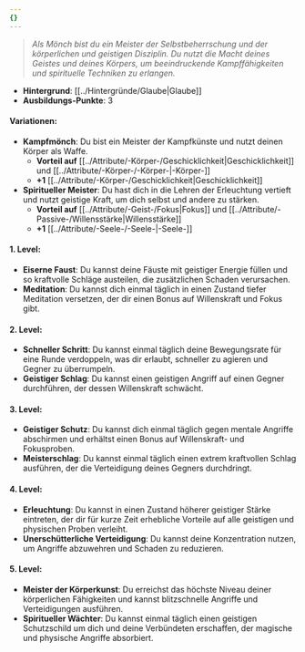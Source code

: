 ```yaml
---
{}
---
```

>*Als Mönch bist du ein Meister der Selbstbeherrschung und der körperlichen und geistigen Disziplin. Du nutzt die Macht deines Geistes und deines Körpers, um beeindruckende Kampffähigkeiten und spirituelle Techniken zu erlangen.*  
  
- **Hintergrund**: [[../Hintergründe/Glaube|Glaube]]  
- **Ausbildungs-Punkte**: 3  
  
#### **Variationen:**  
  
- **Kampfmönch**: Du bist ein Meister der Kampfkünste und nutzt deinen Körper als Waffe.  
    - **Vorteil auf** [[../Attribute/-Körper-/Geschicklichkeit|Geschicklichkeit]] und [[../Attribute/-Körper-/-Körper-|-Körper-]]  
    - **+1** [[../Attribute/-Körper-/Geschicklichkeit|Geschicklichkeit]]  
- **Spiritueller Meister**: Du hast dich in die Lehren der Erleuchtung vertieft und nutzt geistige Kraft, um dich selbst und andere zu stärken.  
    - **Vorteil auf** [[../Attribute/-Geist-/Fokus|Fokus]] und [[../Attribute/-Passive-/Willensstärke|Willensstärke]]  
    - **+1** [[../Attribute/-Seele-/-Seele-|-Seele-]]  
  
#### **1. Level:**  
  
- **Eiserne Faust**: Du kannst deine Fäuste mit geistiger Energie füllen und so kraftvolle Schläge austeilen, die zusätzlichen Schaden verursachen.  
- **Meditation**: Du kannst dich einmal täglich in einen Zustand tiefer Meditation versetzen, der dir einen Bonus auf Willenskraft und Fokus gibt.  
  
#### **2. Level:**  
  
- **Schneller Schritt**: Du kannst einmal täglich deine Bewegungsrate für eine Runde verdoppeln, was dir erlaubt, schneller zu agieren und Gegner zu überrumpeln.  
- **Geistiger Schlag**: Du kannst einen geistigen Angriff auf einen Gegner durchführen, der dessen Willenskraft schwächt.  
  
#### **3. Level:**  
  
- **Geistiger Schutz**: Du kannst dich einmal täglich gegen mentale Angriffe abschirmen und erhältst einen Bonus auf Willenskraft- und Fokusproben.  
- **Meisterschlag**: Du kannst einmal täglich einen extrem kraftvollen Schlag ausführen, der die Verteidigung deines Gegners durchdringt.  
  
#### **4. Level:**  
  
- **Erleuchtung**: Du kannst in einen Zustand höherer geistiger Stärke eintreten, der dir für kurze Zeit erhebliche Vorteile auf alle geistigen und physischen Proben verleiht.  
- **Unerschütterliche Verteidigung**: Du kannst deine Konzentration nutzen, um Angriffe abzuwehren und Schaden zu reduzieren.  
  
#### **5. Level:**  
  
- **Meister der Körperkunst**: Du erreichst das höchste Niveau deiner körperlichen Fähigkeiten und kannst blitzschnelle Angriffe und Verteidigungen ausführen.  
- **Spiritueller Wächter**: Du kannst einmal täglich einen geistigen Schutzschild um dich und deine Verbündeten erschaffen, der magische und physische Angriffe absorbiert.